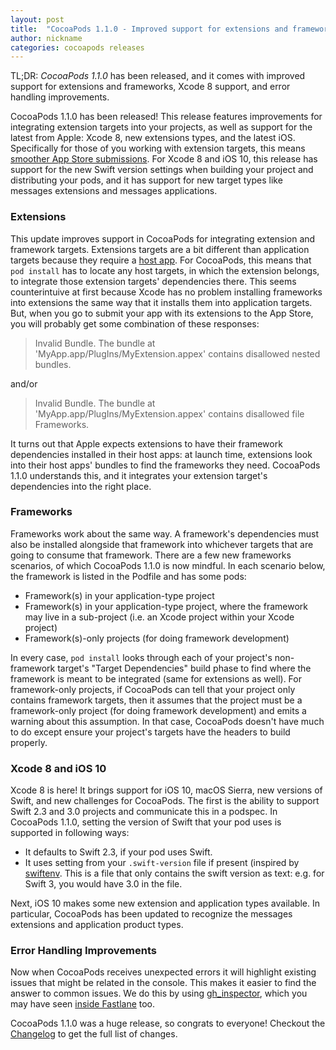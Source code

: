 ```yaml
---
layout: post
title:  "CocoaPods 1.1.0 - Improved support for extensions and frameworks, Xcode 8 support, and error handling improvements"
author: nickname
categories: cocoapods releases
---
```

TL;DR: _CocoaPods 1.1.0_ has been released, and it comes with improved support for extensions and frameworks, Xcode 8 support, and error handling improvements.

<!-- more -->

CocoaPods 1.1.0 has been released! This release features improvements for integrating extension targets into your projects, as well as support for the latest from Apple: Xcode 8, new extensions types, and the latest iOS. Specifically for those of you working with extension targets, this means [smoother App Store submissions](https://github.com/CocoaPods/CocoaPods/issues/4203). For Xcode 8 and iOS 10, this release has support for the new Swift version settings when building your project and distributing your pods, and it has support for new target types like messages extensions and messages applications.


### Extensions

This update improves support in CocoaPods for integrating extension and framework targets. Extensions targets are a bit different than application targets because they require a [host app](https://developer.apple.com/library/ios/documentation/General/Conceptual/ExtensibilityPG/ExtensionOverview.html#//apple_ref/doc/uid/TP40014214-CH2-SW5). For CocoaPods, this means that `pod install` has to locate any host targets, in which the extension belongs, to integrate those extension targets' dependencies there. This seems counterintuive at first because Xcode has no problem installing frameworks into extensions the same way that it installs them into application targets. But, when you go to submit your app with its extensions to the App Store, you will probably get some combination of these responses:

> Invalid Bundle. The bundle at 'MyApp.app/PlugIns/MyExtension.appex' contains disallowed nested bundles.

and/or

> Invalid Bundle. The bundle at 'MyApp.app/PlugIns/MyExtension.appex' contains disallowed file Frameworks.

It turns out that Apple expects extensions to have their framework dependencies installed in their host apps: at launch time, extensions look into their host apps' bundles to find the frameworks they need. CocoaPods 1.1.0 understands this, and it integrates your extension target's dependencies into the right place.


### Frameworks

Frameworks work about the same way. A framework's dependencies must also be installed alongside that framework into whichever targets that are going to consume that framework. There are a few new frameworks scenarios, of which CocoaPods 1.1.0 is now mindful. In each scenario below, the framework is listed in the Podfile and has some pods:

* Framework(s) in your application-type project
* Framework(s) in your application-type project, where the framework may live in a sub-project (i.e. an Xcode project within your Xcode project)
* Framework(s)-only projects (for doing framework development)

In every case, `pod install` looks through each of your project's non-framework target's "Target Dependencies" build phase to find where the framework is meant to be integrated (same for extensions as well). For framework-only projects, if CocoaPods can tell that your project only contains framework targets, then it assumes that the project must be a framework-only project (for doing framework development) and emits a warning about this assumption. In that case, CocoaPods doesn't have much to do except ensure your project's targets have the headers to build properly.


### Xcode 8 and iOS 10

Xcode 8 is here! It brings support for iOS 10, macOS Sierra, new versions of Swift, and new challenges for CocoaPods. The first is the ability to support Swift 2.3 and 3.0 projects and communicate this in a podspec. In CocoaPods 1.1.0, setting the version of Swift that your pod uses is supported in following ways:

* It defaults to Swift 2.3, if your pod uses Swift.
* It uses setting from your `.swift-version` file if present (inspired by [swiftenv](https://github.com/kylef/swiftenv). This is a file that only contains the swift version as text: e.g. for Swift 3, you would have 3.0 in the file.

Next, iOS 10 makes some new extension and application types available. In particular, CocoaPods has been updated to recognize the messages extensions and application product types.

### Error Handling Improvements

Now when CocoaPods receives unexpected errors it will highlight existing issues that might be related in the console. This makes it easier to find the answer to common issues. We do this by using [gh_inspector](https://github.com/orta/gh_inspector), which you may have seen [inside Fastlane](https://github.com/fastlane/fastlane/releases/tag/1.96.0) too.


CocoaPods 1.1.0 was a huge release, so congrats to everyone! Checkout the [Changelog](https://github.com/CocoaPods/CocoaPods/releases/tag/1.1.0) to get the full list of changes.

